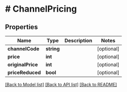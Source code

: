 # # ChannelPricing

## Properties

Name | Type | Description | Notes
------------ | ------------- | ------------- | -------------
**channelCode** | **string** |  | [optional]
**price** | **int** |  | [optional]
**originalPrice** | **int** |  | [optional]
**priceReduced** | **bool** |  | [optional]

[[Back to Model list]](../../README.md#models) [[Back to API list]](../../README.md#endpoints) [[Back to README]](../../README.md)
